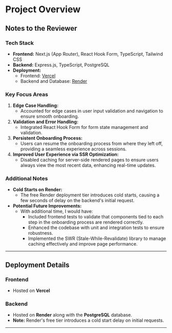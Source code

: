 # Project Overview

## Notes to the Reviewer

### Tech Stack
- **Frontend:** Next.js (App Router), React Hook Form, TypeScript, Tailwind CSS
- **Backend:** Express.js, TypeScript, PostgreSQL
- **Deployment:**
  - Frontend: [Vercel](https://vercel.com/)
  - Backend and Database: [Render](https://render.com/)

### Key Focus Areas
1. **Edge Case Handling:**
   - Accounted for edge cases in user input validation and navigation to ensure smooth onboarding.
2. **Validation and Error Handling:**
   - Integrated React Hook Form for form state management and validation.
3. **Persistent Onboarding Process:**
   - Users can resume the onboarding process from where they left off, providing a seamless experience across sessions.
4. **Improved User Experience via SSR Optimization:**
   - Disabled caching for server-side rendered pages to ensure users always view the most recent data, enhancing real-time updates.
   

### Additional Notes
- **Cold Starts on Render:**
  - The free Render deployment tier introduces cold starts, causing a few seconds of delay on the backend's initial request.
- **Potential Future Improvements:**
  - With additional time, I would have:
    - Included frontend tests to validate that components tied to each step in the onboarding process are rendered correctly.
    - Enhanced the codebase with unit and integration tests to ensure robustness.
    - Implemented the SWR (Stale-While-Revalidate) library to manage caching effectively and improve page performance.



---

## Deployment Details

### Frontend
- Hosted on **Vercel**

### Backend
- Hosted on **Render** along with the **PostgreSQL** database.
- **Note:** Render's free tier introduces a cold start delay on initial requests.

---

